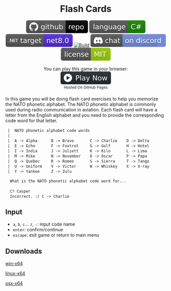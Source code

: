 <h1 align="center">
	Flash Cards
</h1>

<p align="center">
	<a href="https://github.com/dotnet/dotnet-console-games"><img src="../../.github/resources/github-repo-black.svg" alt="GitHub repo"></a>
	<a href="https://docs.microsoft.com/en-us/dotnet/csharp/"><img src="../../.github/resources/language-csharp.svg" alt="Language C#"></a>
	<a href="https://dotnet.microsoft.com/download"><img src="../../.github/resources/dotnet-badge.svg" title="Target Framework" alt="Target Framework"></a>
	<a href="https://github.com/dotnet/dotnet-console-games/actions"><img src="https://github.com/dotnet/dotnet-console-games/workflows/Flash%20Cards%20Build/badge.svg" title="Goto Build" alt="Build"></a>
	<a href="https://discord.gg/4XbQbwF"><img src="../../.github/resources/discord-badge.svg" title="Go To Discord Server" alt="Discord"></a>
	<a href="../../LICENSE"><img src="../../.github/resources/license-MIT-green.svg" alt="License"></a>
</p>

<p align="center">
	You can play this game in your browser:
	<br />
	<a href="https://dotnet.github.io/dotnet-console-games/Flash Cards" alt="Play Now">
		<sub><img height="40"src="../../.github/resources/play-badge.svg" alt="Play Now"></sub>
	</a>
	<br />
	<sup>Hosted On GitHub Pages</sup>
</p>

In this game you will be doing flash card exercises to help you memorize the NATO phonetic alphabet. 
The NATO phonetic alphabet is commonly used during radio communication in aviation. Each flash card 
will have a letter from the English alphabet and you need to provide the corresponding code word for 
that letter.

```
 |  NATO phonetic alphabet code words
 |
 |  A -> Alpha      B -> Bravo       C -> Charlie    D -> Delta
 |  E -> Echo       F -> Foxtrot     G -> Golf       H -> Hotel
 |  I -> India      J -> Juliett     K -> Kilo       L -> Lima
 |  M -> Mike       N -> November    O -> Oscar      P -> Papa
 |  Q -> Quebec     R -> Romeo       S -> Sierra     T -> Tango
 |  U -> Uniform    V -> Victor      W -> Whiskey    X -> X-ray
 |  Y -> Yankee     Z -> Zulu
```

```
  What is the NATO phonetic alphabet code word for...

  C? Casper
  Incorrect. :( C -> Charlie
```

## Input

- `a`, `b`, `c`... `z`, `-`: input code name
- `enter`: confirm/continue
- `escape`: exit game or return to main menu

## Downloads

[win-x64](https://github.com/dotnet/dotnet-console-games/raw/binaries/win-x64/Flash%20Cards.exe)

[linux-x64](https://github.com/dotnet/dotnet-console-games/raw/binaries/linux-x64/Flash%20Cards)

[osx-x64](https://github.com/dotnet/dotnet-console-games/raw/binaries/osx-x64/Flash%20Cards)
